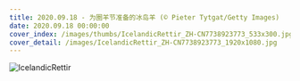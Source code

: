 ```yaml
---
title: 2020.09.18 - 为圈羊节准备的冰岛羊 (© Pieter Tytgat/Getty Images)
date: 2020.09.18 00:00:00
cover_index: /images/thumbs/IcelandicRettir_ZH-CN7738923773_533x300.jpg
cover_detail: /images/IcelandicRettir_ZH-CN7738923773_1920x1080.jpg
---
```


![IcelandicRettir](/images/IcelandicRettir_ZH-CN7738923773_1920x1080.jpg)
